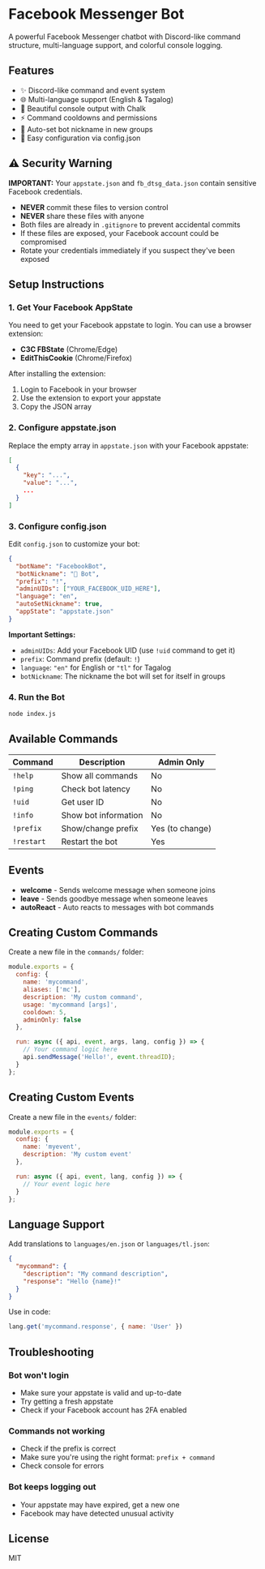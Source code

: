 # Facebook Messenger Bot

A powerful Facebook Messenger chatbot with Discord-like command structure, multi-language support, and colorful console logging.

## Features

- ✨ Discord-like command and event system
- 🌐 Multi-language support (English & Tagalog)
- 🎨 Beautiful console output with Chalk
- ⚡ Command cooldowns and permissions
- 🤖 Auto-set bot nickname in new groups
- 📝 Easy configuration via config.json

## ⚠️ Security Warning

**IMPORTANT:** Your `appstate.json` and `fb_dtsg_data.json` contain sensitive Facebook credentials. 
- **NEVER** commit these files to version control
- **NEVER** share these files with anyone
- Both files are already in `.gitignore` to prevent accidental commits
- If these files are exposed, your Facebook account could be compromised
- Rotate your credentials immediately if you suspect they've been exposed

## Setup Instructions

### 1. Get Your Facebook AppState

You need to get your Facebook appstate to login. You can use a browser extension:

- **C3C FBState** (Chrome/Edge)
- **EditThisCookie** (Chrome/Firefox)

After installing the extension:
1. Login to Facebook in your browser
2. Use the extension to export your appstate
3. Copy the JSON array

### 2. Configure appstate.json

Replace the empty array in `appstate.json` with your Facebook appstate:

```json
[
  {
    "key": "...",
    "value": "...",
    ...
  }
]
```

### 3. Configure config.json

Edit `config.json` to customize your bot:

```json
{
  "botName": "FacebookBot",
  "botNickname": "🤖 Bot",
  "prefix": "!",
  "adminUIDs": ["YOUR_FACEBOOK_UID_HERE"],
  "language": "en",
  "autoSetNickname": true,
  "appState": "appstate.json"
}
```

**Important Settings:**
- `adminUIDs`: Add your Facebook UID (use `!uid` command to get it)
- `prefix`: Command prefix (default: `!`)
- `language`: `"en"` for English or `"tl"` for Tagalog
- `botNickname`: The nickname the bot will set for itself in groups

### 4. Run the Bot

```bash
node index.js
```

## Available Commands

| Command | Description | Admin Only |
|---------|-------------|------------|
| `!help` | Show all commands | No |
| `!ping` | Check bot latency | No |
| `!uid` | Get user ID | No |
| `!info` | Show bot information | No |
| `!prefix` | Show/change prefix | Yes (to change) |
| `!restart` | Restart the bot | Yes |

## Events

- **welcome** - Sends welcome message when someone joins
- **leave** - Sends goodbye message when someone leaves
- **autoReact** - Auto reacts to messages with bot commands

## Creating Custom Commands

Create a new file in the `commands/` folder:

```javascript
module.exports = {
  config: {
    name: 'mycommand',
    aliases: ['mc'],
    description: 'My custom command',
    usage: 'mycommand [args]',
    cooldown: 5,
    adminOnly: false
  },

  run: async ({ api, event, args, lang, config }) => {
    // Your command logic here
    api.sendMessage('Hello!', event.threadID);
  }
};
```

## Creating Custom Events

Create a new file in the `events/` folder:

```javascript
module.exports = {
  config: {
    name: 'myevent',
    description: 'My custom event'
  },

  run: async ({ api, event, lang, config }) => {
    // Your event logic here
  }
};
```

## Language Support

Add translations to `languages/en.json` or `languages/tl.json`:

```json
{
  "mycommand": {
    "description": "My command description",
    "response": "Hello {name}!"
  }
}
```

Use in code:
```javascript
lang.get('mycommand.response', { name: 'User' })
```

## Troubleshooting

### Bot won't login
- Make sure your appstate is valid and up-to-date
- Try getting a fresh appstate
- Check if your Facebook account has 2FA enabled

### Commands not working
- Check if the prefix is correct
- Make sure you're using the right format: `prefix + command`
- Check console for errors

### Bot keeps logging out
- Your appstate may have expired, get a new one
- Facebook may have detected unusual activity

## License

MIT
